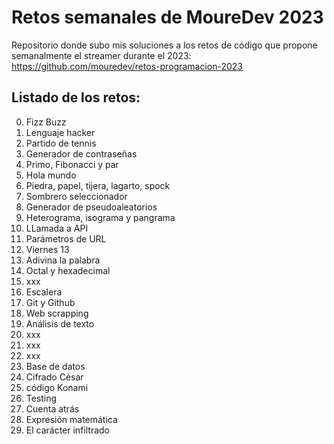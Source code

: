 # Retos semanales de MoureDev 2023

Repositorio donde subo mis soluciones a los retos de código que propone semanalmente el streamer durante el 2023:
https://github.com/mouredev/retos-programacion-2023

## Listado de los retos:
0. Fizz Buzz
1. Lenguaje hacker
2. Partido de tennis
3. Generador de contraseñas
4. Primo, Fibonacci y par
5. Hola mundo
6. Piedra, papel, tijera, lagarto, spock
7. Sombrero seleccionador
8. Generador de pseudoaleatorios
9. Heterograma, isograma y pangrama
10. LLamada a API
11. Parámetros de URL
12. Viernes 13
13. Adivina la palabra
14. Octal y hexadecimal
15. xxx
16. Escalera
17. Git y Github
18. Web scrapping
19. Análisis de texto
20. xxx
21. xxx
22. xxx
23. Base de datos
24. Cifrado César
25. código Konami
26. Testing
27. Cuenta atrás
28. Expresión matemática
29. El carácter infiltrado